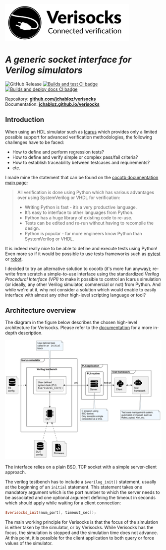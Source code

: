 <picture>
  <source media="(prefers-color-scheme: dark)" srcset="docs/figures/vs_logo_inverted.svg" width=400px>
  <source media="(prefers-color-scheme: light)" srcset="docs/figures/vs_logo.svg" width=400px>
  <img alt="Verisocks logo" src="docs/figures/vs_logo.svg" width=400px>
</picture>

# *A generic socket interface for Verilog simulators*

![GitHub Release](https://img.shields.io/github/v/release/jchabloz/verisocks?logo=github)
[![Builds and test CI badge](https://github.com/jchabloz/verisocks/actions/workflows/makefile.yml/badge.svg)](https://github.com/jchabloz/verisocks/actions/workflows/makefile.yml)
[![Builds and deploy docs CI badge](https://github.com/jchabloz/verisocks/actions/workflows/builddocs.yml/badge.svg)](https://github.com/jchabloz/verisocks/actions/workflows/builddocs.yml)


Repository: [**github.com/jchabloz/verisocks**](https://github.com/jchabloz/verisocks)<br>
Documentation: [**jchabloz.github.io/verisocks**](https://jchabloz.github.io/verisocks/)

## Introduction

When using an HDL simulator such as [Icarus](http://iverilog.icarus.com) which
provides only a limited possible support for advanced verification
methodologies, the following challenges have to be faced:

* How to define and perform regression tests?
* How to define and verify simple or complex pass/fail criteria?
* How to establish traceability between testcases and requirements?
* etc.

I made mine the statement that can be found on the [cocotb documentation main
page](https://docs.cocotb.org/en/stable/):

> All verification is done using Python which has various advantages over using
> SystemVerilog or VHDL for verification:
> 
> * Writing Python is fast - it’s a very productive language.
> * It’s easy to interface to other languages from Python.
> * Python has a huge library of existing code to re-use.
> * Tests can be edited and re-run without having to recompile the design.
> * Python is popular - far more engineers know Python than SystemVerilog or
>   VHDL.

It is indeed really nice to be able to define and execute tests using Python!
Even more so if it would be possible to use tests frameworks such as
[pytest](https://docs.pytest.org) or [robot](https://robotframework.org).

I decided to try an alternative solution to cocotb (it's more fun anyway);
re-write from scratch a simple-to-use interface using the standardized *Verilog
Procedural Interface (VPI)* to make it possible to control an Icarus simulation
(or ideally, any other Verilog simulator, commercial or not) from Python. And
while we're at it, why not consider a solution which would enable to easily
interface with almost any other high-level scripting language or tool?

## Architecture overview

The diagram in the figure below describes the chosen high-level architecture
for Verisocks. Please refer to the
[documentation](https://jchabloz.github.io/verisocks/) for a more in-depth
description.

![Verisocks architecture diagram](docs/_static/diagrams/verisocks_architecture.svg)

The interface relies on a plain BSD, TCP socket with a simple server-client
approach.

The verilog testbench has to include a `$verilog_init()` statement, usually at
the beginning of an `initial` statement. This statement takes one mandatory
argument which is the port number to which the server needs to be associated
and one optional argument defining the timeout in seconds which should apply
while waiting for a client connection:

```verilog
$verisocks_init(num_port[, timeout_sec]);
```

The main working principle for Verisocks is that the focus of the simulation is
either taken by the simulator, or by Verisocks. While Verisocks has the focus,
the simulation is stopped and the simulation time does not advance. At this
point, it is possible for the client application to both query or force values
of the simulator.

